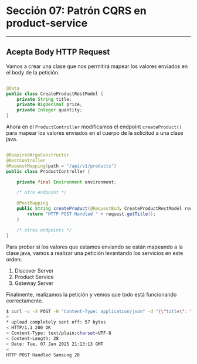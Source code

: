 # Sección 07: Patrón CQRS en product-service

---

## Acepta Body HTTP Request

Vamos a crear una clase que nos permitirá mapear los valores enviados en el body de la petición.

````java

@Data
public class CreateProductRestModel {
    private String title;
    private BigDecimal price;
    private Integer quantity;
}
````

Ahora en el `ProductController` modificamos el endpoint `createProduct()` para mapear los valores enviados en el cuerpo
de la solicitud a una clase java.

````java

@RequiredArgsConstructor
@RestController
@RequestMapping(path = "/api/v1/products")
public class ProductController {

    private final Environment environment;

    /* otro endpoint */

    @PostMapping
    public String createProduct(@RequestBody CreateProductRestModel request) {
        return "HTTP POST Handled " + request.getTitle();
    }

    /* otros endpoints */
}
````

Para probar si los valores que estamos enviando se están mapeando a la clase java, vamos a realizar una petición
levantando los servicios en este orden:

1. Discover Server
2. Product Service
3. Gateway Server

Finalmente, realizamos la petición y vemos que todo está funcionando correctamente.

````bash
$ curl -v -X POST -H "Content-Type: application/json" -d "{\"title\": \"Samsung 20\", \"price\": 3500.50, \"quantity\": 10}" http://localhost:8080/api/v1/products
>
* upload completely sent off: 57 bytes
< HTTP/1.1 200 OK
< Content-Type: text/plain;charset=UTF-8
< Content-Length: 28
< Date: Tue, 07 Jan 2025 21:13:13 GMT
<
HTTP POST Handled Samsung 20
````